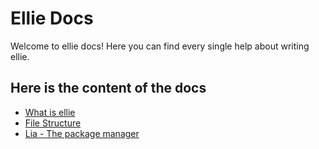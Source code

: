 # Ellie Docs
Welcome to ellie docs! Here you can find every single help about writing ellie.

## Here is the content of the docs

 * [What is ellie](what_is_ellie.md)
 * [File Structure](file_structure.md)
 * [Lia - The package manager](lia.md)
